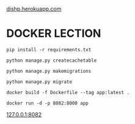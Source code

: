 [dishp.herokuapp.com](https://dishp.herokuapp.com)


# DOCKER LECTION
```
pip install -r requirements.txt

```
```
python manage.py createcachetable

```
```
python manage.py makemigrations

```
```
python manage.py migrate 

```

```
docker build -f Dockerfile --tag app:latest .

```

```
docker run -d -p 8082:8000 app

```

[127.0.0.1:8082](https//127.0.0.1:8082/dishes/)

